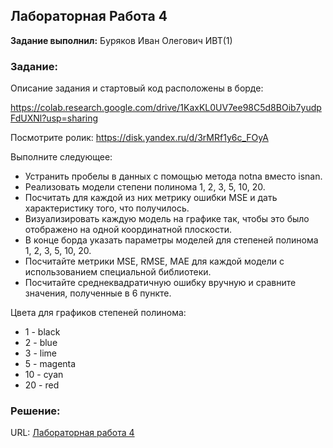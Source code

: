 ## Лабораторная Работа 4

**Задание выполнил:** Буряков Иван Олегович ИВТ(1)

### Задание: 
Описание задания и стартовый код расположены в борде:

https://colab.research.google.com/drive/1KaxKL0UV7ee98C5d8BOib7yudpFdUXNl?usp=sharing

Посмотрите ролик: https://disk.yandex.ru/d/3rMRf1y6c_FOyA

Выполните следующее:

* Устранить пробелы в данных с помощью метода notna вместо isnan.
* Реализовать модели степени полинома 1, 2, 3, 5, 10, 20.
* Посчитать для каждой из них метрику ошибки MSE и дать характеристику того, что получилось.
* Визуализировать каждую модель на графике так, чтобы это было отображено на одной координатной плоскости.
* В конце борда указать параметры моделей для степеней полинома 1, 2, 3, 5, 10, 20.
* Посчитайте метрики MSE, RMSE, MAE для каждой модели с использованием специальной библиотеки.
* Посчитайте среднеквадратичную ошибку вручную и сравните значения, полученные в 6 пункте.


Цвета для графиков степеней полинома:
* 1 - black
* 2 - blue
* 3 - lime
* 5 - magenta
* 10 - cyan
* 20 - red

### Решение:


URL: [Лабораторная работа 4](https://colab.research.google.com/drive/19_FE3YnQWJCxY5l_-J0GzqEV9e9KNXEa?usp=sharing)
